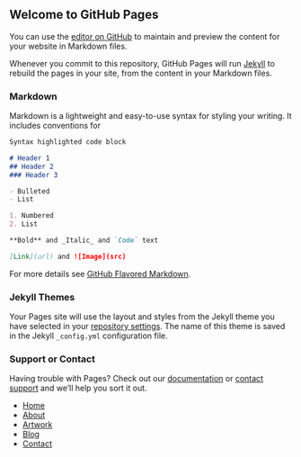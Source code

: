 ## Welcome to GitHub Pages

You can use the [editor on GitHub](https://github.com/aliex-exe/trashlord/edit/main/docs/index.md) to maintain and preview the content for your website in Markdown files.

Whenever you commit to this repository, GitHub Pages will run [Jekyll](https://jekyllrb.com/) to rebuild the pages in your site, from the content in your Markdown files.

### Markdown

Markdown is a lightweight and easy-to-use syntax for styling your writing. It includes conventions for

```markdown
Syntax highlighted code block

# Header 1
## Header 2
### Header 3

- Bulleted
- List

1. Numbered
2. List

**Bold** and _Italic_ and `Code` text

[Link](url) and ![Image](src)
```

For more details see [GitHub Flavored Markdown](https://guides.github.com/features/mastering-markdown/).

### Jekyll Themes

Your Pages site will use the layout and styles from the Jekyll theme you have selected in your [repository settings](https://github.com/aliex-exe/trashlord/settings). The name of this theme is saved in the Jekyll `_config.yml` configuration file.

### Support or Contact

Having trouble with Pages? Check out our [documentation](https://docs.github.com/categories/github-pages-basics/) or [contact support](https://support.github.com/contact) and we’ll help you sort it out.

<!DOCTYPE html>
<html>
<title>homepage</title>
<meta charset="UTF-8">
<meta name="viewport" content="width=device-width, initial-scale=1.0">
<link rel="stylesheet" href="trashlord.css">
<link rel="stylesheet" href="https://cdnjs.cloudflare.com/ajax/libs/font-awesome/4.7.0/css/font-awesome.min.css">
<body>

<!-- Icon Bar (Sidebar - hidden on small screens) -->
<nav>
  <!-- Avatar image in top left corner -->
 <ul>
  <li><a class="active" href="homepage.html">Home</a></li>
  <li><a href="about.html">About</a></li>
  <li><a href="artwork.html">Artwork</a></li>
  <li><a href="blog.html">Blog</a></li>
  <li><a href="#contact">Contact</a></li>
</ul>
</nav>
</html>
